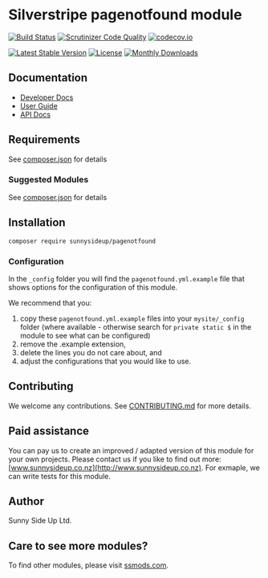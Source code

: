 # Silverstripe pagenotfound module
[![Build Status](https://travis-ci.org/sunnysideup/silverstripe-pagenotfound.svg?branch=master)](https://travis-ci.org/sunnysideup/silverstripe-pagenotfound)
[![Scrutinizer Code Quality](https://scrutinizer-ci.com/g/sunnysideup/silverstripe-pagenotfound/badges/quality-score.png?b=master)](https://scrutinizer-ci.com/g/sunnysideup/silverstripe-pagenotfound/?branch=master)
[![codecov.io](https://codecov.io/github/sunnysideup/silverstripe-pagenotfound/coverage.svg?branch=master)](https://codecov.io/github/sunnysideup/silverstripe-pagenotfound?branch=master)

[![Latest Stable Version](https://poser.pugx.org/sunnysideup/pagenotfound/version)](https://packagist.org/packages/sunnysideup/pagenotfound)
[![License](https://poser.pugx.org/sunnysideup/pagenotfound/license)](https://packagist.org/packages/sunnysideup/pagenotfound)
[![Monthly Downloads](https://poser.pugx.org/sunnysideup/pagenotfound/d/monthly)](https://packagist.org/packages/sunnysideup/pagenotfound)


## Documentation



 * [Developer Docs](docs/en/INDEX.md)
 * [User Guide](docs/en/userguide.md)
 * [API Docs](http://docs.ssmods.com/sunnysideup/pagenotfound/classes.xhtml)


## Requirements



See [composer.json](composer.json) for details


### Suggested Modules



See [composer.json](composer.json) for details


## Installation


```
composer require sunnysideup/pagenotfound
```

### Configuration



In the `_config` folder you will find the `pagenotfound.yml.example`
file that shows options for the configuration of this module.

We recommend that you:

  1. copy these `pagenotfound.yml.example` files into your
`mysite/_config` folder (where available - otherwise search for `private static $` in the module to see what can be configured)
  2. remove the .example extension,
  3. delete the lines you do not care about, and
  4. adjust the configurations that you would like to use.


## Contributing



We welcome any contributions. See [CONTRIBUTING.md](CONTRIBUTING.md) for more details.

## Paid assistance



You can pay us to create an improved / adapted version of this module for your own projects.  Please contact us if you like to find out more: [www.sunnysideup.co.nz](http://www.sunnysideup.co.nz).  For exmaple, we can write tests for this module.  

## Author



Sunny Side Up Ltd.


## Care to see more modules?

To find other modules, please visit [ssmods.com](http://ssmods.com/).
